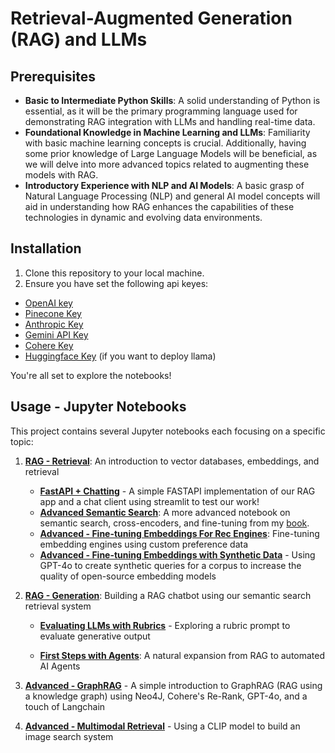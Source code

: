 # Retrieval-Augmented Generation (RAG) and LLMs



## Prerequisites

- **Basic to Intermediate Python Skills**: A solid understanding of Python is essential, as it will be the primary programming language used for demonstrating RAG integration with LLMs and handling real-time data.
- **Foundational Knowledge in Machine Learning and LLMs**: Familiarity with basic machine learning concepts is crucial. Additionally, having some prior knowledge of Large Language Models will be beneficial, as we will delve into more advanced topics related to augmenting these models with RAG.
- **Introductory Experience with NLP and AI Models**: A basic grasp of Natural Language Processing (NLP) and general AI model concepts will aid in understanding how RAG enhances the capabilities of these technologies in dynamic and evolving data environments.

## Installation

1. Clone this repository to your local machine.
2. Ensure you have set the following api keyes:
 - [OpenAI key](https://platform.openai.com/api-keys)
 - [Pinecone Key](https://docs.pinecone.io/guides/get-started/quickstart)
 - [Anthropic Key](https://docs.anthropic.com/en/docs/quickstart)
 - [Gemini API Key](https://ai.google.dev/gemini-api/docs)
 - [Cohere Key](https://dashboard.cohere.com/api-keys)
 - [Huggingface Key](https://huggingface.co/settings/tokens) (if you want to deploy llama)
 

You're all set to explore the notebooks!

## Usage - Jupyter Notebooks

This project contains several Jupyter notebooks each focusing on a specific topic:

1. **[RAG - Retrieval](notebooks/RAG_Retrieval.ipynb)**: An introduction to vector databases, embeddings, and retrieval

	- **[FastAPI + Chatting](fastapi/)** - A simple FASTAPI implementation of our RAG app and a chat client using streamlit to test our work!
	- **[Advanced Semantic Search](https://github.com/sinanuozdemir/quick-start-guide-to-llms/blob/main/notebooks/02_semantic_search.ipynb)**: A more advanced notebook on semantic search, cross-encoders, and fine-tuning from my [book](https://github.com/sinanuozdemir/quick-start-guide-to-llms).
	- **[Advanced - Fine-tuning Embeddings For Rec Engines](https://colab.research.google.com/drive/1JfxyxdGCDjYeO52Bk1JzW4Af94xndTws?usp=sharing)**: Fine-tuning embedding engines using custom preference data
	- **[Advanced - Fine-tuning Embeddings  with Synthetic Data](https://colab.research.google.com/drive/1FOr9hgMEcTa8UJJSuKjoHpohVb-Qz-FJ?usp=sharing)** - Using GPT-4o to create synthetic queries for a corpus to increase the quality of open-source embedding models

2. **[RAG - Generation](notebooks/RAG_Generate.ipynb)**: Building a RAG chatbot using our semantic search retrieval system

	- **[Evaluating LLMs with Rubrics](https://colab.research.google.com/drive/1DeVYrdNb3FlQQLeBqGPFkx6roZaPwVRy?usp=sharing)** - Exploring a rubric prompt to evaluate generative output

	- **[First Steps with Agents](https://colab.research.google.com/drive/14jAlW2E7ya_aS1M6eUsuHciC1WvLfIif?usp=sharing)**: A natural expansion from RAG to automated AI Agents

3. **[Advanced - GraphRAG](notebooks/GraphRAG.ipynb)** - A simple introduction to GraphRAG (RAG using a knowledge graph) using Neo4J, Cohere's Re-Rank, GPT-4o, and a touch of Langchain
 
4. **[Advanced - Multimodal Retrieval](https://colab.research.google.com/drive/1aUz0FKQDSAyXyhRyvkkRsSy7S30mpRJc?usp=sharing)** - Using a CLIP model to build an image search system

    </a>
</div>
